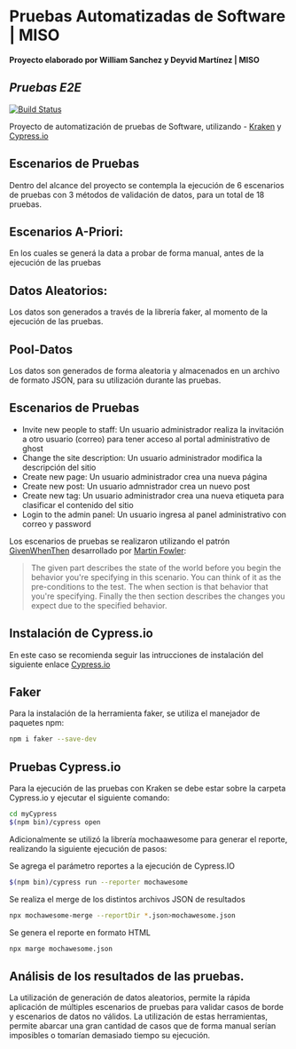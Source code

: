 # Pruebas Automatizadas de Software | MISO
**Proyecto elaborado por William Sanchez y Deyvid Martínez | MISO**
## _Pruebas E2E_
[![Build Status](https://travis-ci.org/joemccann/dillinger.svg?branch=master)](https://travis-ci.org/joemccann/dillinger)

Proyecto de automatización de pruebas de Software, utilizando - [Kraken] y [Cypress.io]



## Escenarios de Pruebas

Dentro del alcance del proyecto se contempla la ejecución de 6 escenarios de pruebas con 3 métodos de validación de datos, para un total de 18 pruebas.

## Escenarios A-Priori:
En los cuales se generá la data a probar de forma manual, antes de la ejecución de las pruebas
## Datos Aleatorios:
Los datos son generados a través de la librería faker, al momento de la ejecución de las pruebas.
## Pool-Datos
Los datos son generados de forma aleatoria y almacenados en un archivo de formato JSON, para su utilización durante las pruebas.

## Escenarios de Pruebas

- Invite new people to staff: Un usuario administrador realiza la invitación a otro usuario (correo) para tener acceso al portal administrativo de ghost
- Change the site description: Un usuario administrador modifica la descripción del sitio
- Create new page: Un usuario administrador crea una nueva página
- Create new post: Un usuario admnistrador crea un nuevo post
- Create new tag: Un usuario administrador crea una nueva etiqueta para clasificar el contenido del sitio
- Login to the admin panel: Un usuario ingresa al panel administrativo con correo y password

Los escenarios de pruebas se realizaron utilizando el patrón [GivenWhenThen] desarrollado por  [Martin Fowler]:

> The given part describes the state of the world before you begin the behavior you're specifying in this scenario. You can think of it as the pre-conditions to the test.
> The when section is that behavior that you're specifying.
> Finally the then section describes the changes you expect due to the specified behavior.

## Instalación de Cypress.io

En este caso se recomienda seguir las intrucciones de instalación del siguiente enlace [Cypress.io](https://docs.cypress.io/guides/getting-started/installing-cypress.html)

## Faker

Para la instalación de la herramienta faker, se utiliza el manejador de paquetes npm:
```sh
npm i faker --save-dev
```

## Pruebas Cypress.io

Para la ejecución de las pruebas con Kraken se debe estar sobre la carpeta Cypress.io y ejecutar el siguiente comando:
```sh
cd myCypress
$(npm bin)/cypress open 
```
Adicionalmente se utilizó la librería mochaawesome para generar el reporte, realizando la siguiente ejecución de pasos:

Se agrega el parámetro reportes a la ejecución de Cypress.IO

```sh
$(npm bin)/cypress run --reporter mochawesome 
```

Se realiza el merge de los distintos archivos JSON de resultados

```sh
npx mochawesome-merge --reportDir *.json>mochawesome.json 
```
Se genera el reporte en formato HTML

```sh
npx marge mochawesome.json                                       
```


## Análisis de los resultados de las pruebas.

La utilización de generación de datos aleatorios, permite la rápida aplicación de múltiples escenarios de pruebas para validar casos de borde y escenarios de datos no válidos. La utilización de estas herramientas, permite abarcar una gran cantidad de casos que de forma manual serían imposibles o tomarían demasiado tiempo su ejecución.






[//]: # (These are reference links used in the body of this note and get stripped out when the markdown processor does its job. There is no need to format nicely because it shouldn't be seen. Thanks SO - http://stackoverflow.com/questions/4823468/store-comments-in-markdown-syntax)

   [Kraken]:<https://github.com/TheSoftwareDesignLab/KrakenMobile>
   [Cypress.io]:<https://www.cypress.io>
   [dill]: <https://github.com/joemccann/dillinger>
   [git-repo-url]: <https://github.com/joemccann/dillinger.git>
   [martin fowler]: <https://martinfowler.com/>
   [givenwhenthen]: <https://martinfowler.com/bliki/GivenWhenThen.html#:~:text=Given%2DWhen%2DThen%20is%20a,%2DDriven%20Development%20(BDD)>
   [markdown-it]: <https://github.com/markdown-it/markdown-it>
   [Ace Editor]: <http://ace.ajax.org>
   [node.js]: <http://nodejs.org>
   [Twitter Bootstrap]: <http://twitter.github.com/bootstrap/>
   [jQuery]: <http://jquery.com>
   [@tjholowaychuk]: <http://twitter.com/tjholowaychuk>
   [express]: <http://expressjs.com>
   [AngularJS]: <http://angularjs.org>
   [Gulp]: <http://gulpjs.com>

   [PlDb]: <https://github.com/joemccann/dillinger/tree/master/plugins/dropbox/README.md>
   [PlGh]: <https://github.com/joemccann/dillinger/tree/master/plugins/github/README.md>
   [PlGd]: <https://github.com/joemccann/dillinger/tree/master/plugins/googledrive/README.md>
   [PlOd]: <https://github.com/joemccann/dillinger/tree/master/plugins/onedrive/README.md>
   [PlMe]: <https://github.com/joemccann/dillinger/tree/master/plugins/medium/README.md>
   [PlGa]: <https://github.com/RahulHP/dillinger/blob/master/plugins/googleanalytics/README.md>
